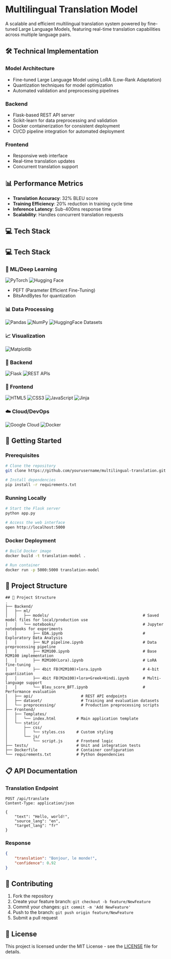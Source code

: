 # Multilingual Translation Model

A scalable and efficient multilingual translation system powered by fine-tuned Large Language Models, featuring real-time translation capabilities across multiple language pairs.

## 🛠️ Technical Implementation

### Model Architecture
- Fine-tuned Large Language Model using LoRA (Low-Rank Adaptation)
- Quantization techniques for model optimization
- Automated validation and preprocessing pipelines

### Backend
- Flask-based REST API server
- Scikit-learn for data preprocessing and validation
- Docker containerization for consistent deployment
- CI/CD pipeline integration for automated deployment

### Frontend
- Responsive web interface
- Real-time translation updates
- Concurrent translation support

## 📊 Performance Metrics

- **Translation Accuracy**: 32% BLEU score
- **Training Efficiency**: 20% reduction in training cycle time
- **Inference Latency**: Sub-400ms response time
- **Scalability**: Handles concurrent translation requests

## 💻 Tech Stack

## 💻 Tech Stack

### 🤖 ML/Deep Learning
![PyTorch](https://img.shields.io/badge/PyTorch-%23EE4C2C.svg?style=for-the-badge&logo=PyTorch&logoColor=white)
![Hugging Face](https://img.shields.io/badge/Hugging%20Face-yellow?style=for-the-badge&logo=huggingface&logoColor=white)
- PEFT (Parameter Efficient Fine-Tuning)
- BitsAndBytes for quantization

### 📊 Data Processing
![Pandas](https://img.shields.io/badge/pandas-%23150458.svg?style=for-the-badge&logo=pandas&logoColor=white)
![NumPy](https://img.shields.io/badge/numpy-%23013243.svg?style=for-the-badge&logo=numpy&logoColor=white)
![HuggingFace Datasets](https://img.shields.io/badge/🤗%20Datasets-yellow.svg?style=for-the-badge)

### 📈 Visualization
![Matplotlib](https://img.shields.io/badge/Matplotlib-%23ffffff.svg?style=for-the-badge&logo=Matplotlib&logoColor=black)

### 🔧 Backend
![Flask](https://img.shields.io/badge/flask-%23000.svg?style=for-the-badge&logo=flask&logoColor=white)
![REST APIs](https://img.shields.io/badge/REST%20APIs-gray?style=for-the-badge)

### 🎨 Frontend
![HTML5](https://img.shields.io/badge/html5-%23E34F26.svg?style=for-the-badge&logo=html5&logoColor=white)
![CSS3](https://img.shields.io/badge/css3-%231572B6.svg?style=for-the-badge&logo=css3&logoColor=white)
![JavaScript](https://img.shields.io/badge/javascript-%23323330.svg?style=for-the-badge&logo=javascript&logoColor=%23F7DF1E)
![Jinja](https://img.shields.io/badge/jinja-white.svg?style=for-the-badge&logo=jinja&logoColor=black)

### ☁️ Cloud/DevOps
![Google Cloud](https://img.shields.io/badge/GoogleCloud-%234285F4.svg?style=for-the-badge&logo=google-cloud&logoColor=white)
![Docker](https://img.shields.io/badge/docker-%230db7ed.svg?style=for-the-badge&logo=docker&logoColor=white)

## 🚀 Getting Started

### Prerequisites
```bash
# Clone the repository
git clone https://github.com/yourusername/multilingual-translation.git

# Install dependencies
pip install -r requirements.txt
```

### Running Locally
```bash
# Start the Flask server
python app.py

# Access the web interface
open http://localhost:5000
```

### Docker Deployment
```bash
# Build Docker image
docker build -t translation-model .

# Run container
docker run -p 5000:5000 translation-model
```

## 📁 Project Structure
```
## 📁 Project Structure
.
├── Backend/
│   ├── ml/
│   │   ├── models/                                         # Saved model files for local/production use
│   │   └── notebooks/                                      # Jupyter notebooks for experiments
│   │       ├── EDA.ipynb                                   # Exploratory Data Analysis
│   │       ├── NLP pipeline.ipynb                          # Data preprocessing pipeline
│   │       ├── M2M100.ipynb                                # Base M2M100 implementation
│   │       ├── M2M100(Lora).ipynb                          # LoRA fine-tuning
│   │       ├── 4bit FB(M2M100)+lora.ipynb                  # 4-bit quantization
│   │       ├── 4bit FB(M2m100)+lora+Greek+Hindi.ipynb      # Multi-language support
│   │       └── Bleu_score_BFT.ipynb                        # Performance evaluation
│   ├── api/                     # REST API endpoints
│   ├── dataset/                 # Training and evaluation datasets
│   └── preprocessing/           # Production preprocessing scripts
├── Frontend/
│   ├── Templates/
│   │   └── index.html         # Main application template
│   └── static/
│       ├── css/
│       │   └── styles.css     # Custom styling
│       └── js/
│           └── script.js      # Frontend logic
├── tests/                     # Unit and integration tests
├── Dockerfile                 # Container configuration
└── requirements.txt           # Python dependencies

```

## 📋 API Documentation

### Translation Endpoint
```http
POST /api/translate
Content-Type: application/json

{
    "text": "Hello, world!",
    "source_lang": "en",
    "target_lang": "fr"
}
```

### Response
```json
{
    "translation": "Bonjour, le monde!",
    "confidence": 0.92
}
```

## 🤝 Contributing

1. Fork the repository
2. Create your feature branch: `git checkout -b feature/NewFeature`
3. Commit your changes: `git commit -m 'Add NewFeature'`
4. Push to the branch: `git push origin feature/NewFeature`
5. Submit a pull request

## 📝 License

This project is licensed under the MIT License - see the [LICENSE](LICENSE) file for details.
